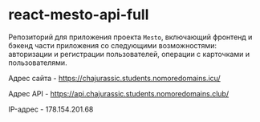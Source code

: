 # react-mesto-api-full
Репозиторий для приложения проекта `Mesto`, включающий фронтенд и бэкенд части приложения со следующими возможностями: авторизации и регистрации пользователей, операции с карточками и пользователями.

Адрес сайта - https://chajurassic.students.nomoredomains.icu/

Адрес API - https://api.chajurassic.students.nomoredomains.club/

IP-адрес - 178.154.201.68
